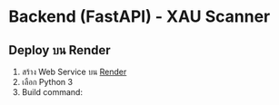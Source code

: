 # Backend (FastAPI) - XAU Scanner

## Deploy บน Render
1. สร้าง Web Service บน [Render](https://dashboard.render.com)
2. เลือก Python 3
3. Build command:
